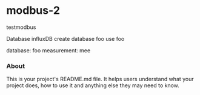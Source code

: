 modbus-2
========

testmodbus

Database influxDB
create database foo
use foo

database: foo
measurement: mee


### About

This is your project's README.md file. It helps users understand what your
project does, how to use it and anything else they may need to know.
